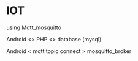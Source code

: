 # IOT 
using Mqtt_mosquitto

Android <> PHP <>  database (mysql)

Android < mqtt topic connect > mosquitto_broker


